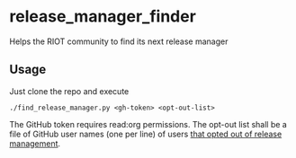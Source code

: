 # release_manager_finder

Helps the RIOT community to find its next release manager

## Usage
Just clone the repo and execute 

```
./find_release_manager.py <gh-token> <opt-out-list>
```

The GitHub token requires read:org permissions. The opt-out list shall be a file of GitHub user names (one per line) of users [that opted out of release management](https://forum.riot-os.org/t/release-management-opt-out/3354).
